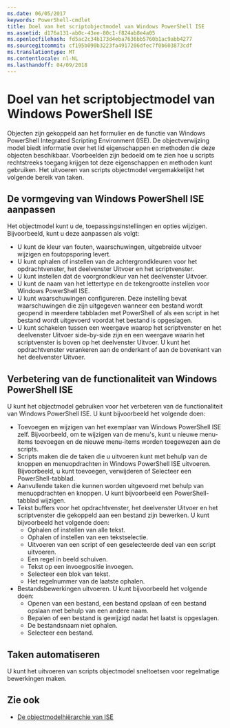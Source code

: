 ```yaml
---
ms.date: 06/05/2017
keywords: PowerShell-cmdlet
title: Doel van het scriptobjectmodel van Windows PowerShell ISE
ms.assetid: d176a131-ab0c-43ee-80c1-f824ab8e4a05
ms.openlocfilehash: fd5ac2c34b173d4eba7636bb5760b1ac9abb4277
ms.sourcegitcommit: cf195b090b3223fa4917206dfec7f0b603873cdf
ms.translationtype: MT
ms.contentlocale: nl-NL
ms.lasthandoff: 04/09/2018
---
```

# <a name="purpose-of-the-windows-powershell-ise-scripting-object-model"></a>Doel van het scriptobjectmodel van Windows PowerShell ISE

Objecten zijn gekoppeld aan het formulier en de functie van Windows PowerShell Integrated Scripting Environment (ISE). De objectverwijzing model biedt informatie over het lid eigenschappen en methoden die deze objecten beschikbaar. Voorbeelden zijn bedoeld om te zien hoe u scripts rechtstreeks toegang krijgen tot deze eigenschappen en methoden kunt gebruiken. Het uitvoeren van scripts objectmodel vergemakkelijkt het volgende bereik van taken.

## <a name="customizing-the-appearance-of-windows-powershell-ise"></a>De vormgeving van Windows PowerShell ISE aanpassen

Het objectmodel kunt u de, toepassingsinstellingen en opties wijzigen. Bijvoorbeeld, kunt u deze aanpassen als volgt:

- U kunt de kleur van fouten, waarschuwingen, uitgebreide uitvoer wijzigen en foutopsporing levert.
- U kunt ophalen of instellen van de achtergrondkleuren voor het opdrachtvenster, het deelvenster Uitvoer en het scriptvenster.
- U kunt instellen dat de voorgrondkleur van het deelvenster Uitvoer.
- U kunt de naam van het lettertype en de tekengrootte instellen voor Windows PowerShell ISE.
- U kunt waarschuwingen configureren. Deze instelling bevat waarschuwingen die zijn uitgegeven wanneer een bestand wordt geopend in meerdere tabbladen met PowerShell of als een script in het bestand wordt uitgevoerd voordat het bestand is opgeslagen.
- U kunt schakelen tussen een weergave waarop het scriptvenster en het deelvenster Uitvoer side-by-side zijn en een weergave waarin het scriptvenster is boven op het deelvenster Uitvoer. U kunt het opdrachtvenster verankeren aan de onderkant of aan de bovenkant van het deelvenster Uitvoer.

## <a name="enhancing-the-functionality-of-windows-powershell-ise"></a>Verbetering van de functionaliteit van Windows PowerShell ISE

U kunt het objectmodel gebruiken voor het verbeteren van de functionaliteit van Windows PowerShell ISE. U kunt bijvoorbeeld het volgende doen:

- Toevoegen en wijzigen van het exemplaar van Windows PowerShell ISE zelf. Bijvoorbeeld, om te wijzigen van de menu's, kunt u nieuwe menu-items toevoegen en de nieuwe menu-items worden toegewezen aan de scripts.
- Scripts maken die de taken die u uitvoeren kunt met behulp van de knoppen en menuopdrachten in Windows PowerShell ISE uitvoeren. Bijvoorbeeld, u kunt toevoegen, verwijderen of Selecteer een PowerShell-tabblad.
- Aanvullende taken die kunnen worden uitgevoerd met behulp van menuopdrachten en knoppen. U kunt bijvoorbeeld een PowerShell-tabblad wijzigen.
- Tekst buffers voor het opdrachtvenster, het deelvenster Uitvoer en het scriptvenster die gekoppeld aan een bestand zijn bewerken. U kunt bijvoorbeeld het volgende doen:
  - Ophalen of instellen van alle tekst.
  - Ophalen of instellen van een tekstselectie.
  - Uitvoeren van een script of een geselecteerde deel van een script uitvoeren.
  - Een regel in beeld schuiven.
  - Tekst op een invoegpositie invoegen.
  - Selecteer een blok van tekst.
  - Het regelnummer van de laatste ophalen.
- Bestandsbewerkingen uitvoeren. U kunt bijvoorbeeld het volgende doen:
  - Openen van een bestand, een bestand opslaan of een bestand opslaan met behulp van een andere naam.
  - Bepalen of een bestand is gewijzigd nadat het laatst is opgeslagen.
  - De bestandsnaam niet ophalen.
  - Selecteer een bestand.

## <a name="automating-tasks"></a>Taken automatiseren

U kunt het uitvoeren van scripts objectmodel sneltoetsen voor regelmatige bewerkingen maken.

## <a name="see-also"></a>Zie ook

- [De objectmodelhiërarchie van ISE](The-ISE-Object-Model-Hierarchy.md)